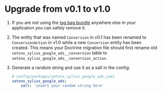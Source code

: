 # Upgrade from v0.1 to v1.0
1. If you are not using the [tag bag bundle](https://github.com/Setono/TagBagBundle) anywhere else in your application
you can safely remove it.
   
2. The entity that was named `Conversion` in v0.1 has been renamed to `ConversionAction` in v1.0 while a new `Conversion`
entity has been created. This means your Doctrine migration file should first rename old 
   `setono_sylius_google_ads__conversion` table to `setono_sylius_google_ads__conversion_action`.
   
3. Generate a random string and use it as a salt in the config:
    ```yaml
   # config/packages/setono_sylius_google_ads.yaml
    setono_sylius_google_ads:
        salt: 'insert your random string here'
    ```
